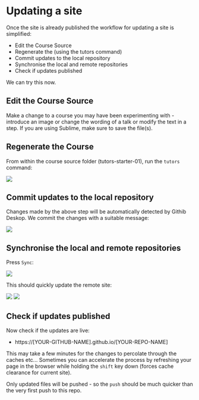 # Updating a site

Once the site is already published the workflow for updating a site is simplified:

- Edit the Course Source
- Regenerate the  (using the tutors command)
- Commit updates to the local repository
- Synchronise the local and remote repositories
- Check if updates published

We can try this now. 

## Edit the Course Source

Make a change to a course you may have been experimenting with - introduce an image or change the wording of a talk or modify the text in a step. If you are using Sublime, make sure to save the file(s).

## Regenerate the Course

From within the course source folder (tutors-starter-01), run the `tutors` command:

![](img/16.png)

## Commit updates to the local repository

Changes made by the above step will be automatically detected by Githib Deskop. We commit the changes with a suitable message:

![](img/12.png)

## Synchronise the local and remote repositories

Press `Sync`:

![](img/13.png)

This should quickly update the remote site:

![](img/14.png)
![](img/15.png)

## Check if updates published

Now check if the updates are live:

- https://[YOUR-GITHUB-NAME].github.io/[YOUR-REPO-NAME]

This may take a few minutes for the changes to percolate through the caches etc... Sometimes you can accelerate the process by refreshing your page in the browser while holding the `shift` key down (forces cache clearance for current site).

Only updated files will be pushed - so the `push` should be much quicker than the very first push to this repo.